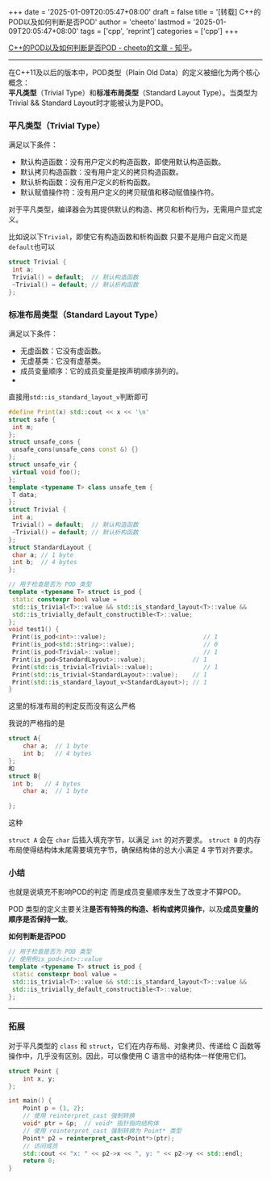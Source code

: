 +++
date = '2025-01-09T20:05:47+08:00'
draft = false
title = '[转载] C++的POD以及如何判断是否POD'
author = 'cheeto'
lastmod = '2025-01-09T20:05:47+08:00'
tags = ['cpp', 'reprint']
categories = ['cpp']
+++

[C++的POD以及如何判断是否POD - cheeto的文章 - 知乎](https://zhuanlan.zhihu.com/p/17003601237)。

---

在C++11及以后的版本中，POD类型（Plain Old Data）的定义被细化为两个核心概念：  
**平凡类型**（Trivial Type）和**标准布局类型**（Standard Layout Type）。当类型为Trivial && Standard Layout时才能被认为是POD。

### 平凡类型（Trivial Type）

满足以下条件：

- 默认构造函数：没有用户定义的构造函数，即使用默认构造函数。
- 默认拷贝构造函数：没有用户定义的拷贝构造函数。
- 默认析构函数：没有用户定义的析构函数。
- 默认赋值操作符：没有用户定义的拷贝赋值和移动赋值操作符。

对于平凡类型，编译器会为其提供默认的构造、拷贝和析构行为，无需用户显式定义。

比如说以下`Trivial`，即使它有构造函数和析构函数 只要不是用户自定义而是`default`也可以
```cpp
struct Trivial {
 int a;
 Trivial() = default;  // 默认构造函数
 ~Trivial() = default; // 默认析构函数
};
```

### 标准布局类型（Standard Layout Type）

满足以下条件：

- 无虚函数：它没有虚函数。
- 无虚基类：它没有虚基类。
- 成员变量顺序：它的成员变量是按声明顺序排列的。
- 
直接用`std::is_standard_layout_v`判断即可
```cpp
#define Print(x) std::cout << x << '\n'
struct safe {
 int m;
};
struct unsafe_cons {
 unsafe_cons(unsafe_cons const &) {}
};
struct unsafe_vir {
 virtual void foo();
};
template <typename T> class unsafe_tem {
 T data;
};
struct Trivial {
 int a;
 Trivial() = default;  // 默认构造函数
 ~Trivial() = default; // 默认析构函数
};
struct StandardLayout {
 char a; // 1 byte
 int b;  // 4 bytes
};

// 用于检查是否为 POD 类型
template <typename T> struct is_pod {
 static constexpr bool value =
 std::is_trivial<T>::value && std::is_standard_layout<T>::value &&
 std::is_trivially_default_constructible<T>::value;
};
void test1() {
 Print(is_pod<int>::value);                           // 1
 Print(is_pod<std::string>::value);                   // 0
 Print(is_pod<Trivial>::value);                       // 1
 Print(is_pod<StandardLayout>::value);             // 1
 Print(std::is_trivial<Trivial>::value);              // 1
 Print(std::is_trivial<StandardLayout>::value);    // 1
 Print(std::is_standard_layout_v<StandardLayout>); // 1
}
```

这里的标准布局的判定反而没有这么严格

我说的严格指的是
```cpp
struct A{ 
    char a;  // 1 byte
    int b;   // 4 bytes
};
和
struct B{ 
 int b;   // 4 bytes
    char a;  // 1 byte
 
};
```
这种

`struct A` 会在 `char` 后插入填充字节，以满足 `int` 的对齐要求。
`struct B` 的内存布局使得结构体末尾需要填充字节，确保结构体的总大小满足 4 字节对齐要求。

### 小结

也就是说填充不影响POD的判定 而是成员变量顺序发生了改变才不算POD。

POD 类型的定义主要关注**是否有特殊的构造、析构或拷贝操作**，以及**成员变量的顺序是否保持一致**。

**如何判断是否POD**
```cpp
// 用于检查是否为 POD 类型
// 使用例is_pod<int>::value
template <typename T> struct is_pod {
 static constexpr bool value =
 std::is_trivial<T>::value && std::is_standard_layout<T>::value &&
 std::is_trivially_default_constructible<T>::value;
};
```

---

### 拓展

对于平凡类型的 `class` 和 `struct`，它们在内存布局、对象拷贝、传递给 C 函数等操作中，几乎没有区别。因此，可以像使用 C 语言中的结构体一样使用它们。
```cpp
struct Point {
    int x, y;
};

int main() {
    Point p = {1, 2};
    // 使用 reinterpret_cast 强制转换
    void* ptr = &p;  // void* 指针指向结构体
    // 使用 reinterpret_cast 强制转换为 Point* 类型
    Point* p2 = reinterpret_cast<Point*>(ptr);
    // 访问成员
    std::cout << "x: " << p2->x << ", y: " << p2->y << std::endl;
    return 0;
}
```
